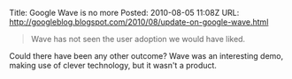 Title:  Google Wave is no more
Posted: 2010-08-05 11:08Z
URL:    http://googleblog.blogspot.com/2010/08/update-on-google-wave.html

> Wave has not seen the user adoption we would have liked.

Could there have been any other outcome? Wave was an interesting demo, making use of clever technology, but it wasn't a product.
